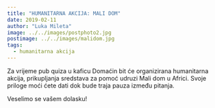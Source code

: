 ```yaml
---
title: "HUMANITARNA AKCIJA: MALI DOM"
date: 2019-02-11
author: "Luka Mileta"
image: ../../images/postphoto2.jpg
postimage: ../../images/malidom.jpg
tags:
  - humanitarna akcija
---
```


Za vrijeme pub quiza u kaficu Domaćin bit će organizirana humanitarna akcija, prikupljanja sredstava za pomoć udruzi Mali dom u Africi. Svoje priloge moći ćete dati dok bude traja pauza između pitanja.

Veselimo se vašem dolasku!

